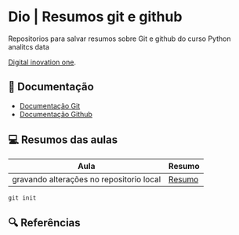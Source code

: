 
# Dio | Resumos git e github

Repositorios para salvar resumos sobre Git e github do curso Python analitcs data

[Digital inovation one](https://web.dio.me/).

## 📔 Documentação
- [Documentação Git](https://git-scm.com/doc)
- [Documentação Github](https://docs.github.com/pt)
## 💻 Resumos das aulas
| Aula | Resumo|
|-------|---------|
| gravando alterações no repositorio local |[Resumo]()|
```git init```

## 🔍 Referências
